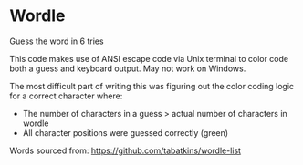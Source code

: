 # Wordle
 Guess the word in 6 tries
 
 This code makes use of ANSI escape code via Unix terminal to color code both a guess and keyboard output. May not work on Windows.

 The most difficult part of writing this was figuring out the color coding logic for a correct character where:
 - The number of characters in a guess > actual number of characters in wordle
 - All character positions were guessed correctly (green)

 Words sourced from: https://github.com/tabatkins/wordle-list